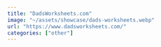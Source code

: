 ```yaml
---
title: "DadsWorksheets.com"
image: "~/assets/showcase/dads-worksheets.webp"
url: "https://www.dadsworksheets.com/"
categories: ["other"]
---
```

